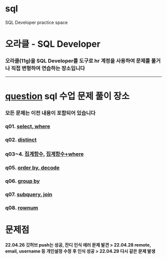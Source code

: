 # sql
SQL Developer practice space

# 오라클 - SQL Developer

### 오라클(11g)을 SQL Developer를 도구로 hr 계정을 사용하여 문제를 풀거나 직접 변형하여 연습하는 장소입니다 

---

# [question](https://github.com/chickenpop/sql/tree/main/question) sql 수업 문제 풀이 장소

### 모든 문제는 이전 내용이 포함되어 있습니다

### q01. [select, where](https://github.com/chickenpop/sql/blob/main/question/q01_select_where.sql)

### q02. [distinct](https://github.com/chickenpop/sql/blob/main/question/q02_select_distinct.sql)

### q03~4. [집계함수](https://github.com/chickenpop/sql/blob/main/question/q03_aggregatioin_function.sql), [집계함수+where](https://github.com/chickenpop/sql/blob/main/question/q04_where_aggregatioin.sql)

### q05. [order by, decode](https://github.com/chickenpop/sql/blob/main/question/q05_orderby_decode.sql)

### q06. [group by](https://github.com/chickenpop/sql/blob/main/question/q06_groupby.sql)

### q07. [subquery, join](https://github.com/chickenpop/sql/blob/main/question/q06_groupby.sql)

### q08. [rownum](https://github.com/chickenpop/sql/blob/main/question/q06_groupby.sql)

# 문제점

#### 22.04.26 깃허브 push는 성공, 잔디 인식 에러 문제 발견 > 22.04.28 remote, email, username 등 개인설정 수정 후 인식 성공 > 22.04.29 다시 같은 문제 발생 
